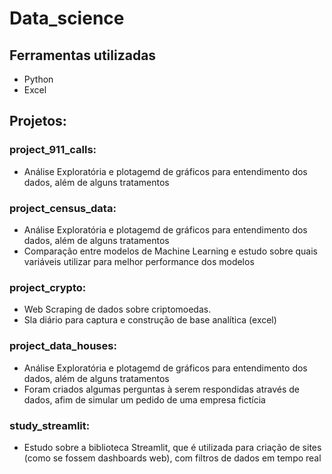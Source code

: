 # Data_science
## Ferramentas utilizadas
- Python
- Excel
   
## Projetos:

### project_911_calls:
- Análise Exploratória e plotagemd de gráficos para entendimento dos dados, além de alguns tratamentos

### project_census_data:
- Análise Exploratória e plotagemd de gráficos para entendimento dos dados, além de alguns tratamentos
- Comparação entre modelos de Machine Learning e estudo sobre quais variáveis utilizar para melhor performance dos modelos

### project_crypto:
- Web Scraping de dados sobre criptomoedas.
- Sla diário para captura e construção de base analítica (excel)

### project_data_houses:
- Análise Exploratória e plotagemd de gráficos para entendimento dos dados, além de alguns tratamentos
- Foram criados algumas perguntas à serem respondidas através de dados, afim de simular um pedido de uma empresa fictícia

### study_streamlit:
- Estudo sobre a biblioteca Streamlit, que é utilizada para criação de sites (como se fossem dashboards web), com filtros de dados em tempo real
